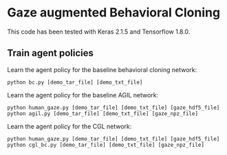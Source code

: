 # Gaze augmented Behavioral Cloning #

This code has been tested with Keras 2.1.5 and Tensorflow 1.8.0.


## Train agent policies
Learn the agent policy for the baseline behavioral cloning network:
```
python bc.py [demo_tar_file] [demo_txt_file]
```

Learn the agent policy for the baseline AGIL network:
```
python human_gaze.py [demo_tar_file] [demo_txt_file] [gaze_hdf5_file]
python agil.py [demo_tar_file] [demo_txt_file] [gaze_npz_file]
```

Learn the agent policy for the CGL network:
```
python human_gaze.py [demo_tar_file] [demo_txt_file] [gaze_hdf5_file]
python cgl_bc.py [demo_tar_file] [demo_txt_file] [gaze_npz_file]
```
